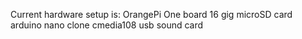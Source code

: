 Current hardware setup is:
OrangePi One board
16 gig microSD card
arduino nano clone
cmedia108 usb sound card
